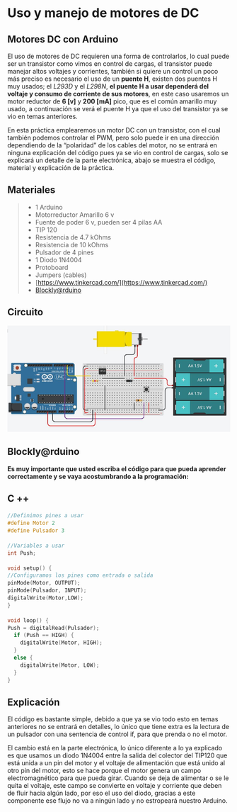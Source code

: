 # Uso y manejo de motores de DC

## Motores DC con Arduino

El uso de motores de DC requieren una forma de controlarlos, lo cual puede ser un transistor como vimos en control de cargas, el transistor puede manejar altos voltajes y corrientes, también si quiere un control un poco más preciso es necesario el uso de un **puente H**, existen dos puentes H muy usados; el *L293D* y el *L298N*, **el puente H a usar dependerá del voltaje y consumo de corriente de sus motores**, en este caso usaremos un motor reductor de **6 [v]** y **200 [mA]** pico, que es el común amarillo muy usado, a continuación se verá el puente H ya que el uso del transistor ya se vio en temas anteriores.

En esta práctica emplearemos un motor DC con un transistor, con el cual también podemos controlar el PWM, pero solo puede ir en una dirección dependiendo de la “polaridad” de los cables del motor, no se entrará en ninguna explicación del código pues ya se vio en control de cargas, solo se explicará un detalle de la parte electrónica, abajo se muestra el código, material y explicación de la práctica.

## Materiales
> - 1 Arduino
> - Motorreductor Amarillo 6 v
> - Fuente de poder 6 v, pueden ser 4 pilas AA
> - TIP 120
> - Resistencia de 4.7 kOhms
> - Resistencia de 10 kOhms
> - Pulsador de 4 pines
> - 1 Diodo 1N4004
> - Protoboard 
> - Jumpers (cables) 
> - [https://www.tinkercad.com/](https://www.tinkercad.com/)
> - [Blockly@rduino](https://technologiescollege.github.io/Blockly-at-rduino/index.html)


## Circuito

![](https://github.com/Ezzzzzzzzzzzzzz/CursoRoboticaAplicada/blob/master/PracticasArduino/Practica22/Captura_2.JPG)


## Blockly@rduino


**Es muy importante que usted escriba el código para que pueda aprender correctamente y se vaya acostumbrando a la programación:**

## C ++
```c
//Definimos pines a usar
#define Motor 2
#define Pulsador 3

//Variables a usar
int Push;

void setup() {
//Configuramos los pines como entrada o salida
pinMode(Motor, OUTPUT);
pinMode(Pulsador, INPUT);
digitalWrite(Motor,LOW);
}

void loop() {
Push = digitalRead(Pulsador);
  if (Push == HIGH) {
    digitalWrite(Motor, HIGH);
  } 
  else {
    digitalWrite(Motor, LOW);
  }
}
```

## Explicación 

El código es bastante simple, debido a que ya se vio todo esto en temas anteriores no se entrará en detalles, lo único que tiene extra es la lectura de un pulsador con una sentencia de control if, para que prenda o no el motor. 

El cambio está en la parte electrónica, lo único diferente a lo ya explicado es que usamos un diodo 1N4004 entre la salida del colector del TIP120 que está unida a un pin del motor y el voltaje de alimentación que está unido al otro pin del motor, esto se hace porque el motor genera un campo electromagnético para que pueda girar. Cuando se deja de alimentar o se le quita el voltaje, este campo se convierte en voltaje y corriente que deben de fluir hacia algún lado, por eso el uso del diodo, gracias a este componente ese flujo no va a ningún lado y no estropeará nuestro Arduino. 
<!--stackedit_data:
eyJoaXN0b3J5IjpbLTU4MzAwNzk2MywtMjI5MDg1NjgzLDk1Nz
U4MDUwMywtMTUyNDk4MzM5MSw3NTM1ODAwNDYsLTczMjY4NzQx
NSw3MTg5NTQ4MDFdfQ==
-->